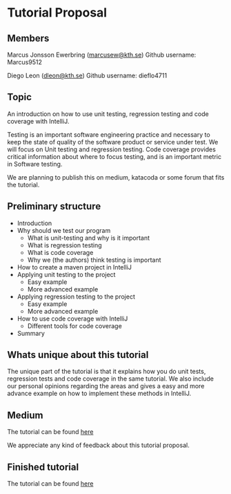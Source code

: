 # Tutorial Proposal
## Members
Marcus Jonsson Ewerbring (marcusew@kth.se)
Github username: Marcus9512

Diego Leon (dleon@kth.se)
Github username: dieflo4711

## Topic
An introduction on how to use unit testing, regression testing and code coverage with IntelliJ. 

Testing is an important software engineering practice and necessary to keep the state of quality of the software product or service under test. We will focus on Unit testing and regression testing. Code coverage provides critical information about where to focus testing, and is an important metric in Software testing.

We are planning to publish this on medium, katacoda or some forum that fits the tutorial.
## Preliminary structure

* Introduction
* Why should we test our program
    * What is unit-testing and why is it important
    * What is regression testing 
    * What is code coverage
    * Why we (the authors) think testing is important
* How to create a maven project in IntelliJ
* Applying unit testing to the project
    * Easy example
    * More advanced example
* Applying regression testing to the project
    * Easy example
    * More advanced example
* How to use code coverage with IntelliJ
    * Different tools for code coverage
* Summary

## Whats unique about this tutorial
The unique part of the tutorial is that it explains how you do unit tests, regression tests and code coverage in the same tutorial.
We also include our personal opinions regarding the areas and gives a easy and more advance example on how to implement these methods in IntelliJ.

## Medium
The tutorial can be found [here](https://medium.com/@marcus.jonssonewerbring/tutorial-an-introduction-to-unit-test-regression-test-and-code-coverage-with-intellij-b08be1268719)


We appreciate any kind of feedback about this tutorial proposal. 

## Finished tutorial
The tutorial can be found [here](https://medium.com/@marcus.jonssonewerbring/tutorial-an-introduction-to-unit-test-regression-test-and-code-coverage-with-intellij-b08be1268719)